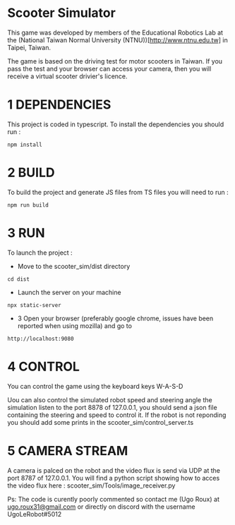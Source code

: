 # Scooter Simulator

This game was developed by members of the Educational Robotics Lab at the (National Taiwan Normal University (NTNU))[http://www.ntnu.edu.tw] in Taipei, Taiwan.

The game is based on the driving test for motor scooters in Taiwan. If you pass the test and your browser can access your camera, then you will receive a virtual scooter drivier's licence.


# 1 DEPENDENCIES

This project is coded in typescript. To install the dependencies you should run :

```
npm install
```

# 2 BUILD
To build the project and generate JS files from TS files you will need to run :
```
npm run build
```

# 3 RUN

To launch the project :
- Move to the scooter_sim/dist directory
```
cd dist
```
- Launch the server on your machine
 ```
npx static-server
```
- 3 Open your browser (preferably google chrome, issues have been reported when using mozilla) and go to
```
http://localhost:9080
```

# 4 CONTROL

You can control the game using the keyboard keys W-A-S-D

Uou can also control the simulated robot speed and steering angle the simulation listen to the port 8878 of 127.0.0.1, you should send a json file containing the steering and speed to control it. If the robot is not reponding you should add some prints in the scooter_sim/control_server.ts

# 5 CAMERA STREAM

A camera is palced on the robot and the video flux is send via UDP at the port 8787 of 127.0.0.1.
You will find a python script showing how to acces the video flux here : scooter_sim/Tools/image_receiver.py

Ps: The code is curently poorly commented so contact me (Ugo Roux) at ugo.roux31@gmail.com or directly on discord with the username UgoLeRobot#5012

